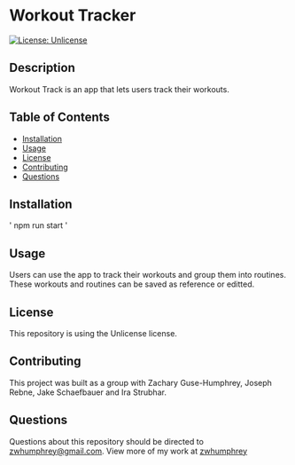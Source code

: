 # Workout Tracker

[![License: Unlicense](https://img.shields.io/badge/license-Unlicense-blue.svg)](http://unlicense.org/)

## Description

Workout Track is an app that lets users track their workouts.

## Table of Contents

* [Installation](#installation)
* [Usage](#usage)
* [License](#license)
* [Contributing](#contributing)
* [Questions](#questions)

## Installation
'
npm run start
'
## Usage

Users can use the app to track their workouts and group them into routines. These workouts and routines can be saved as reference or editted.

## License

This repository is using the Unlicense license.

## Contributing

This project was built as a group with Zachary Guse-Humphrey, Joseph Rebne, Jake Schaefbauer and Ira Strubhar.

## Questions

Questions about this repository should be directed to [zwhumphrey@gmail.com](mailto:zwhumphrey@gmail.com). View more of my work at [zwhumphrey](https://github.com/zwhumphrey)

